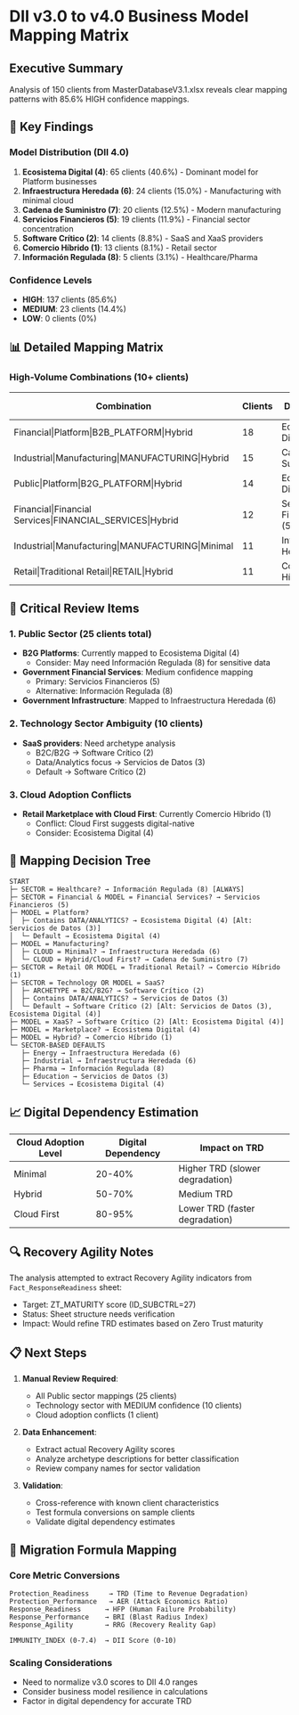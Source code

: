 # DII v3.0 to v4.0 Business Model Mapping Matrix

## Executive Summary

Analysis of 150 clients from MasterDatabaseV3.1.xlsx reveals clear mapping patterns with 85.6% HIGH confidence mappings.

## 🎯 Key Findings

### Model Distribution (DII 4.0)
1. **Ecosistema Digital (4)**: 65 clients (40.6%) - Dominant model for Platform businesses
2. **Infraestructura Heredada (6)**: 24 clients (15.0%) - Manufacturing with minimal cloud
3. **Cadena de Suministro (7)**: 20 clients (12.5%) - Modern manufacturing
4. **Servicios Financieros (5)**: 19 clients (11.9%) - Financial sector concentration
5. **Software Crítico (2)**: 14 clients (8.8%) - SaaS and XaaS providers
6. **Comercio Híbrido (1)**: 13 clients (8.1%) - Retail sector
7. **Información Regulada (8)**: 5 clients (3.1%) - Healthcare/Pharma

### Confidence Levels
- **HIGH**: 137 clients (85.6%)
- **MEDIUM**: 23 clients (14.4%)
- **LOW**: 0 clients (0%)

## 📊 Detailed Mapping Matrix

### High-Volume Combinations (10+ clients)

| Combination | Clients | DII 4.0 Model | Confidence | Digital Dependency |
|------------|---------|---------------|------------|-------------------|
| Financial\|Platform\|B2B_PLATFORM\|Hybrid | 18 | Ecosistema Digital (4) | HIGH | 50-70% |
| Industrial\|Manufacturing\|MANUFACTURING\|Hybrid | 15 | Cadena de Suministro (7) | HIGH | 50-70% |
| Public\|Platform\|B2G_PLATFORM\|Hybrid | 14 | Ecosistema Digital (4) | HIGH | 50-70% |
| Financial\|Financial Services\|FINANCIAL_SERVICES\|Hybrid | 12 | Servicios Financieros (5) | HIGH | 50-70% |
| Industrial\|Manufacturing\|MANUFACTURING\|Minimal | 11 | Infraestructura Heredada (6) | HIGH | 20-40% |
| Retail\|Traditional Retail\|RETAIL\|Hybrid | 11 | Comercio Híbrido (1) | HIGH | 50-70% |

## 🚨 Critical Review Items

### 1. Public Sector (25 clients total)
- **B2G Platforms**: Currently mapped to Ecosistema Digital (4)
  - Consider: May need Información Regulada (8) for sensitive data
- **Government Financial Services**: Medium confidence mapping
  - Primary: Servicios Financieros (5)
  - Alternative: Información Regulada (8)
- **Government Infrastructure**: Mapped to Infraestructura Heredada (6)

### 2. Technology Sector Ambiguity (10 clients)
- **SaaS providers**: Need archetype analysis
  - B2C/B2G → Software Crítico (2)
  - Data/Analytics focus → Servicios de Datos (3)
  - Default → Software Crítico (2)

### 3. Cloud Adoption Conflicts
- **Retail Marketplace with Cloud First**: Currently Comercio Híbrido (1)
  - Conflict: Cloud First suggests digital-native
  - Consider: Ecosistema Digital (4)

## 🔄 Mapping Decision Tree

```
START
├─ SECTOR = Healthcare? → Información Regulada (8) [ALWAYS]
├─ SECTOR = Financial & MODEL = Financial Services? → Servicios Financieros (5)
├─ MODEL = Platform?
│  ├─ Contains DATA/ANALYTICS? → Ecosistema Digital (4) [Alt: Servicios de Datos (3)]
│  └─ Default → Ecosistema Digital (4)
├─ MODEL = Manufacturing?
│  ├─ CLOUD = Minimal? → Infraestructura Heredada (6)
│  └─ CLOUD = Hybrid/Cloud First? → Cadena de Suministro (7)
├─ SECTOR = Retail OR MODEL = Traditional Retail? → Comercio Híbrido (1)
├─ SECTOR = Technology OR MODEL = SaaS?
│  ├─ ARCHETYPE = B2C/B2G? → Software Crítico (2)
│  ├─ Contains DATA/ANALYTICS? → Servicios de Datos (3)
│  └─ Default → Software Crítico (2) [Alt: Servicios de Datos (3), Ecosistema Digital (4)]
├─ MODEL = XaaS? → Software Crítico (2) [Alt: Ecosistema Digital (4)]
├─ MODEL = Marketplace? → Ecosistema Digital (4)
├─ MODEL = Hybrid? → Comercio Híbrido (1)
└─ SECTOR-BASED DEFAULTS
   ├─ Energy → Infraestructura Heredada (6)
   ├─ Industrial → Infraestructura Heredada (6)
   ├─ Pharma → Información Regulada (8)
   ├─ Education → Servicios de Datos (3)
   └─ Services → Ecosistema Digital (4)
```

## 📈 Digital Dependency Estimation

| Cloud Adoption Level | Digital Dependency | Impact on TRD |
|---------------------|-------------------|---------------|
| Minimal | 20-40% | Higher TRD (slower degradation) |
| Hybrid | 50-70% | Medium TRD |
| Cloud First | 80-95% | Lower TRD (faster degradation) |

## 🔍 Recovery Agility Notes

The analysis attempted to extract Recovery Agility indicators from `Fact_ResponseReadiness` sheet:
- Target: ZT_MATURITY score (ID_SUBCTRL=27)
- Status: Sheet structure needs verification
- Impact: Would refine TRD estimates based on Zero Trust maturity

## 📋 Next Steps

1. **Manual Review Required**:
   - All Public sector mappings (25 clients)
   - Technology sector with MEDIUM confidence (10 clients)
   - Cloud adoption conflicts (1 client)

2. **Data Enhancement**:
   - Extract actual Recovery Agility scores
   - Analyze archetype descriptions for better classification
   - Review company names for sector validation

3. **Validation**:
   - Cross-reference with known client characteristics
   - Test formula conversions on sample clients
   - Validate digital dependency estimates

## 🎯 Migration Formula Mapping

### Core Metric Conversions
```
Protection_Readiness     → TRD (Time to Revenue Degradation)
Protection_Performance   → AER (Attack Economics Ratio)
Response_Readiness      → HFP (Human Failure Probability)
Response_Performance    → BRI (Blast Radius Index)
Response_Agility        → RRG (Recovery Reality Gap)

IMMUNITY_INDEX (0-7.4)  → DII Score (0-10)
```

### Scaling Considerations
- Need to normalize v3.0 scores to DII 4.0 ranges
- Consider business model resilience in calculations
- Factor in digital dependency for accurate TRD